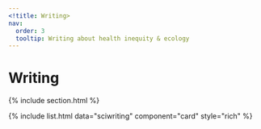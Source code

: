 ```yaml
---
<!title: Writing>
nav:
  order: 3
  tooltip: Writing about health inequity & ecology
---
```


# <i class="fa-solid fa-pen-nib"></i>Writing
{% include section.html %}

{%
  include list.html
  data="sciwriting"
  component="card"
  style="rich"
%}

